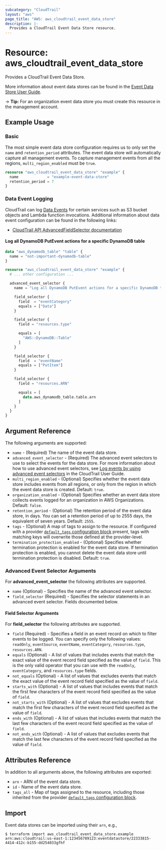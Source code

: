 ```yaml
---
subcategory: "CloudTrail"
layout: "aws"
page_title: "AWS: aws_cloudtrail_event_data_store"
description: |-
  Provides a CloudTrail Event Data Store resource.
---
```


# Resource: aws_cloudtrail_event_data_store

Provides a CloudTrail Event Data Store.

More information about event data stores can be found in the [Event Data Store User Guide](https://docs.aws.amazon.com/awscloudtrail/latest/userguide/query-event-data-store.html).

-> **Tip:** For an organization event data store you must create this resource in the management account.

## Example Usage

### Basic

The most simple event data store configuration requires us to only set the `name` and `retention_period` attributes. The event data store will automatically capture all management events. To capture management events from all the regions, `multi_region_enabled` must be `true`.

```terraform
resource "aws_cloudtrail_event_data_store" "example" {
  name             = "example-event-data-store"
  retention_period = 7
}
```

### Data Event Logging

CloudTrail can log [Data Events](https://docs.aws.amazon.com/awscloudtrail/latest/userguide/logging-data-events-with-cloudtrail.html) for certain services such as S3 bucket objects and Lambda function invocations. Additional information about data event configuration can be found in the following links:

- [CloudTrail API AdvancedFieldSelector documentation](https://docs.aws.amazon.com/awscloudtrail/latest/APIReference/API_AdvancedFieldSelector.html)

#### Log all DynamoDB PutEvent actions for a specific DynamoDB table

```terraform
data "aws_dynamodb_table" "table" {
  name = "not-important-dynamodb-table"
}

resource "aws_cloudtrail_event_data_store" "example" {
  # ... other configuration ...

  advanced_event_selector {
    name = "Log all DynamoDB PutEvent actions for a specific DynamoDB table"

    field_selector {
      field  = "eventCategory"
      equals = ["Data"]
    }

    field_selector {
      field = "resources.type"

      equals = [
        "AWS::DynamoDB::Table"
      ]
    }

    field_selector {
      field  = "eventName"
      equals = ["PutItem"]
    }

    field_selector {
      field = "resources.ARN"

      equals = [
        data.aws_dynamodb_table.table.arn
      ]
    }
  }
}
```

## Argument Reference

The following arguments are supported:

- `name` - (Required) The name of the event data store.
- `advanced_event_selector` - (Required) The advanced event selectors to use to select the events for the data store. For more information about how to use advanced event selectors, see [Log events by using advanced event selectors](https://docs.aws.amazon.com/awscloudtrail/latest/userguide/logging-data-events-with-cloudtrail.html#creating-data-event-selectors-advanced) in the CloudTrail User Guide.
- `multi_region_enabled` - (Optional) Specifies whether the event data store includes events from all regions, or only from the region in which the event data store is created. Default: `true`.
- `organization_enabled` - (Optional) Specifies whether an event data store collects events logged for an organization in AWS Organizations. Default: `false`.
- `retention_period` - (Optional) The retention period of the event data store, in days. You can set a retention period of up to 2555 days, the equivalent of seven years. Default: `2555`.
- `tags` - (Optional) A map of tags to assign to the resource. If configured with a provider [`default_tags` configuration block](/docs/providers/aws/index.html#default_tags-configuration-block) present, tags with matching keys will overwrite those defined at the provider-level.
- `termination_protection_enabled` - (Optional) Specifies whether termination protection is enabled for the event data store. If termination protection is enabled, you cannot delete the event data store until termination protection is disabled. Default: `true`.

### Advanced Event Selector Arguments

For **advanced_event_selector** the following attributes are supported.

- `name` (Optional) - Specifies the name of the advanced event selector.
- `field_selector` (Required) - Specifies the selector statements in an advanced event selector. Fields documented below.

#### Field Selector Arguments

For **field_selector** the following attributes are supported.

- `field` (Required) - Specifies a field in an event record on which to filter events to be logged. You can specify only the following values: `readOnly`, `eventSource`, `eventName`, `eventCategory`, `resources.type`, `resources.ARN`.
- `equals` (Optional) - A list of values that includes events that match the exact value of the event record field specified as the value of `field`. This is the only valid operator that you can use with the `readOnly`, `eventCategory`, and `resources.type` fields.
- `not_equals` (Optional) - A list of values that excludes events that match the exact value of the event record field specified as the value of `field`.
- `starts_with` (Optional) - A list of values that includes events that match the first few characters of the event record field specified as the value of `field`.
- `not_starts_with` (Optional) - A list of values that excludes events that match the first few characters of the event record field specified as the value of `field`.
- `ends_with` (Optional) - A list of values that includes events that match the last few characters of the event record field specified as the value of `field`.
- `not_ends_with` (Optional) - A list of values that excludes events that match the last few characters of the event record field specified as the value of `field`.

## Attributes Reference

In addition to all arguments above, the following attributes are exported:

- `arn` - ARN of the event data store.
- `id` - Name of the event data store.
- `tags_all` - Map of tags assigned to the resource, including those inherited from the provider [`default_tags` configuration block](/docs/providers/aws/index.html#default_tags-configuration-block).

## Import

Event data stores can be imported using their `arn`, e.g.,

```
$ terraform import aws_cloudtrail_event_data_store.example arn:aws:cloudtrail:us-east-1:123456789123:eventdatastore/22333815-4414-412c-b155-dd254033gfhf
```
